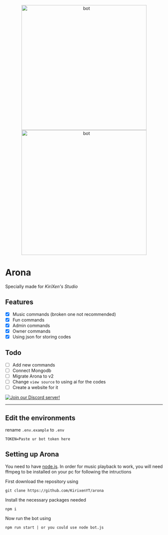 <p align="center">
<img src="https://github.com/KirixenYT/arona/assets/92567044/a12a98d6-eb9e-4f15-b08a-801845131d01" alt="bot" width="400" />
<img src="https://github.com/KirixenYT/Gogoanime/assets/92567044/2f48b039-5b4e-4193-a6bb-e040774210a3" alt="bot" width="400" />
</p>

# Arona

Specially made for *KiriXen's Studio*

## Features

- [x] Music commands (broken one not recommended)
- [x] Fun commands
- [x] Admin commands
- [x] Owner commands
- [x] Using json for storing codes

## Todo

- [ ] Add new commands
- [ ] Connect Mongodb
- [ ] Migrate Arona to v2
- [ ] Change `view source` to using ai for the codes
- [ ] Create a website for it

[![Join our Discord server!](https://invidget.switchblade.xyz/BgTWqFnEss)](https://discord.gg/BgTWqFnEss)
<hr/>

## Edit the environments

rename `.env.example` to `.env`

```
TOKEN=Paste ur bot token here
```

## Setting up Arona

You need to have [node.js](https://nodejs.org). In order for music playback to work, you will need ffmpeg to be installed on your pc for following the intructions

First download the repository using
```
git clone https://github.com/KirixenYT/arona
```

Install the necessary packages needed
```
npm i
```

Now run the bot using
```
npm run start | or you could use node bot.js
```
